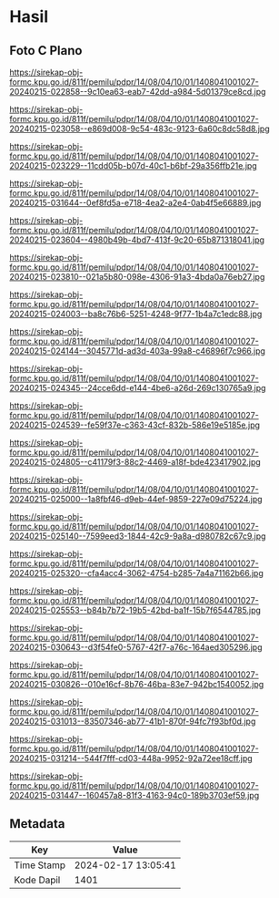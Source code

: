 # Hasil

## Foto C Plano

https://sirekap-obj-formc.kpu.go.id/811f/pemilu/pdpr/14/08/04/10/01/1408041001027-20240215-022858--9c10ea63-eab7-42dd-a984-5d01379ce8cd.jpg

https://sirekap-obj-formc.kpu.go.id/811f/pemilu/pdpr/14/08/04/10/01/1408041001027-20240215-023058--e869d008-9c54-483c-9123-6a60c8dc58d8.jpg

https://sirekap-obj-formc.kpu.go.id/811f/pemilu/pdpr/14/08/04/10/01/1408041001027-20240215-023229--11cdd05b-b07d-40c1-b6bf-29a356ffb21e.jpg

https://sirekap-obj-formc.kpu.go.id/811f/pemilu/pdpr/14/08/04/10/01/1408041001027-20240215-031644--0ef8fd5a-e718-4ea2-a2e4-0ab4f5e66889.jpg

https://sirekap-obj-formc.kpu.go.id/811f/pemilu/pdpr/14/08/04/10/01/1408041001027-20240215-023604--4980b49b-4bd7-413f-9c20-65b871318041.jpg

https://sirekap-obj-formc.kpu.go.id/811f/pemilu/pdpr/14/08/04/10/01/1408041001027-20240215-023810--021a5b80-098e-4306-91a3-4bda0a76eb27.jpg

https://sirekap-obj-formc.kpu.go.id/811f/pemilu/pdpr/14/08/04/10/01/1408041001027-20240215-024003--ba8c76b6-5251-4248-9f77-1b4a7c1edc88.jpg

https://sirekap-obj-formc.kpu.go.id/811f/pemilu/pdpr/14/08/04/10/01/1408041001027-20240215-024144--3045771d-ad3d-403a-99a8-c46896f7c966.jpg

https://sirekap-obj-formc.kpu.go.id/811f/pemilu/pdpr/14/08/04/10/01/1408041001027-20240215-024345--24cce6dd-e144-4be6-a26d-269c130765a9.jpg

https://sirekap-obj-formc.kpu.go.id/811f/pemilu/pdpr/14/08/04/10/01/1408041001027-20240215-024539--fe59f37e-c363-43cf-832b-586e19e5185e.jpg

https://sirekap-obj-formc.kpu.go.id/811f/pemilu/pdpr/14/08/04/10/01/1408041001027-20240215-024805--c41179f3-88c2-4469-a18f-bde423417902.jpg

https://sirekap-obj-formc.kpu.go.id/811f/pemilu/pdpr/14/08/04/10/01/1408041001027-20240215-025000--1a8fbf46-d9eb-44ef-9859-227e09d75224.jpg

https://sirekap-obj-formc.kpu.go.id/811f/pemilu/pdpr/14/08/04/10/01/1408041001027-20240215-025140--7599eed3-1844-42c9-9a8a-d980782c67c9.jpg

https://sirekap-obj-formc.kpu.go.id/811f/pemilu/pdpr/14/08/04/10/01/1408041001027-20240215-025320--cfa4acc4-3062-4754-b285-7a4a71162b66.jpg

https://sirekap-obj-formc.kpu.go.id/811f/pemilu/pdpr/14/08/04/10/01/1408041001027-20240215-025553--b84b7b72-19b5-42bd-ba1f-15b7f6544785.jpg

https://sirekap-obj-formc.kpu.go.id/811f/pemilu/pdpr/14/08/04/10/01/1408041001027-20240215-030643--d3f54fe0-5767-42f7-a76c-164aed305296.jpg

https://sirekap-obj-formc.kpu.go.id/811f/pemilu/pdpr/14/08/04/10/01/1408041001027-20240215-030826--010e16cf-8b76-46ba-83e7-942bc1540052.jpg

https://sirekap-obj-formc.kpu.go.id/811f/pemilu/pdpr/14/08/04/10/01/1408041001027-20240215-031013--83507346-ab77-41b1-870f-94fc7f93bf0d.jpg

https://sirekap-obj-formc.kpu.go.id/811f/pemilu/pdpr/14/08/04/10/01/1408041001027-20240215-031214--544f7fff-cd03-448a-9952-92a72ee18cff.jpg

https://sirekap-obj-formc.kpu.go.id/811f/pemilu/pdpr/14/08/04/10/01/1408041001027-20240215-031447--160457a8-81f3-4163-94c0-189b3703ef59.jpg


## Metadata

| Key        | Value               |
| ---------- | ------------------- |
| Time Stamp | 2024-02-17 13:05:41 |
| Kode Dapil | 1401                |



